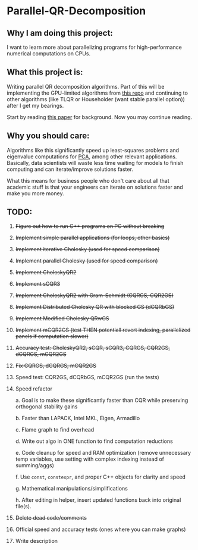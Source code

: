 # Parallel-QR-Decomposition

## Why I am doing this project:

I want to learn more about parallelizing programs for high-performance numerical computations on CPUs.

## What this project is:

Writing parallel QR decomposition algorithms. Part of this will be implementing the GPU-limited algorithms from [this repo](https://github.com/HybridScale/CholeskyQR2-IM) and continuing to other algorithms (like TLQR or Householder (want stable parallel option)) after I get my bearings.

Start by reading [this paper](https://arxiv.org/abs/2405.04237) for background. Now you may continue reading.

## Why you should care:

Algorithms like this significantly speed up least-squares problems and eigenvalue computations for [PCA](https://en.wikipedia.org/wiki/Principal_component_analysis), among other relevant applications. Basically, data scientists will waste less time waiting for models to finish computing and can iterate/improve solutions faster.

What this means for business people who don't care about all that academic stuff is that your engineers can iterate on solutions faster and make you more money.

## TODO:

1. ~~Figure out how to run C++ programs on PC without breaking~~
2. ~~Implement simple parallel applications (for loops, other basics)~~
3. ~~Implement iterative Cholesky (used for speed comparison)~~
4. ~~Implement parallel Cholesky (used for speed comparison)~~
5. ~~Implement CholeskyQR2~~
6. ~~Implement sCQR3~~
7. ~~Implement CholeskyQR2 with Gram-Schmidt (CQRGS, CQR2GS)~~
8. ~~Implement Distributed Cholesky QR with blocked GS (dCQRbGS)~~
9. ~~Implement Modified Cholesky QRwGS~~
10. ~~Implement mCQR2GS (test THEN potentiall revert indexing, parallelized panels if computation slower)~~
11. ~~Accuracy test: CholeskyQR2, sCQR, sCQR3, CQRGS, CQR2GS, dCQRGS, mCQR2GS~~
12. ~~Fix CQRGS, dCQRGS, mCQR2GS~~
13. Speed test: CQR2GS, dCQRbGS, mCQR2GS (run the tests)
14. Speed refactor

    a. Goal is to make these significantly faster than CQR while preserving orthogonal stability gains

    b. Faster than LAPACK, Intel MKL, Eigen, Armadillo

    c. Flame graph to find overhead

    d. Write out algo in ONE function to find computation reductions

    e. Code cleanup for speed and RAM optimization (remove unnecessary temp variables, use setting with complex indexing instead of summing/aggs)
    
    f. Use `const`, `constexpr`, and proper C++ objects for clarity and speed
    
    g. Mathematical manipulations/simplifications

    h. After editing in helper, insert updated functions back into original file(s).

16. ~~Delete dead code/comments~~
17. Official speed and accuracy tests (ones where you can make graphs)
18. Write description
